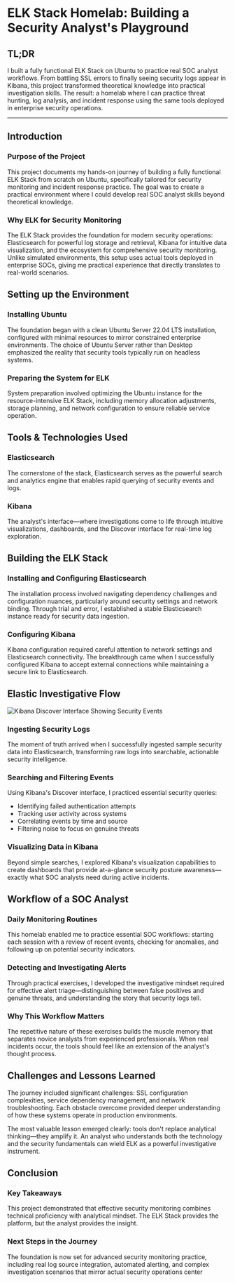 # ELK Stack Homelab: Building a Security Analyst's Playground

## TL;DR
I built a fully functional ELK Stack on Ubuntu to practice real SOC analyst workflows. From battling SSL errors to finally seeing security logs appear in Kibana, this project transformed theoretical knowledge into practical investigation skills. The result: a homelab where I can practice threat hunting, log analysis, and incident response using the same tools deployed in enterprise security operations.

---

## Introduction

### Purpose of the Project
This project documents my hands-on journey of building a fully functional ELK Stack from scratch on Ubuntu, specifically tailored for security monitoring and incident response practice. The goal was to create a practical environment where I could develop real SOC analyst skills beyond theoretical knowledge.

### Why ELK for Security Monitoring
The ELK Stack provides the foundation for modern security operations: Elasticsearch for powerful log storage and retrieval, Kibana for intuitive data visualization, and the ecosystem for comprehensive security monitoring. Unlike simulated environments, this setup uses actual tools deployed in enterprise SOCs, giving me practical experience that directly translates to real-world scenarios.

## Setting up the Environment

### Installing Ubuntu
The foundation began with a clean Ubuntu Server 22.04 LTS installation, configured with minimal resources to mirror constrained enterprise environments. The choice of Ubuntu Server rather than Desktop emphasized the reality that security tools typically run on headless systems.

### Preparing the System for ELK
System preparation involved optimizing the Ubuntu instance for the resource-intensive ELK Stack, including memory allocation adjustments, storage planning, and network configuration to ensure reliable service operation.

## Tools & Technologies Used

### Elasticsearch
The cornerstone of the stack, Elasticsearch serves as the powerful search and analytics engine that enables rapid querying of security events and logs.

### Kibana
The analyst's interface—where investigations come to life through intuitive visualizations, dashboards, and the Discover interface for real-time log exploration.

## Building the ELK Stack

### Installing and Configuring Elasticsearch
The installation process involved navigating dependency challenges and configuration nuances, particularly around security settings and network binding. Through trial and error, I established a stable Elasticsearch instance ready for security data ingestion.

### Configuring Kibana
Kibana configuration required careful attention to network settings and Elasticsearch connectivity. The breakthrough came when I successfully configured Kibana to accept external connections while maintaining a secure link to Elasticsearch.

## Elastic Investigative Flow

![Kibana Discover Interface Showing Security Events](https://github.com/ezeala-marve/cybersecurity-analyst-projects/blob/main/images/elastic.png.png?raw=true)

### Ingesting Security Logs
The moment of truth arrived when I successfully ingested sample security data into Elasticsearch, transforming raw logs into searchable, actionable security intelligence.

### Searching and Filtering Events
Using Kibana's Discover interface, I practiced essential security queries:
- Identifying failed authentication attempts
- Tracking user activity across systems
- Correlating events by time and source
- Filtering noise to focus on genuine threats

### Visualizing Data in Kibana
Beyond simple searches, I explored Kibana's visualization capabilities to create dashboards that provide at-a-glance security posture awareness—exactly what SOC analysts need during active incidents.

## Workflow of a SOC Analyst

### Daily Monitoring Routines
This homelab enabled me to practice essential SOC workflows: starting each session with a review of recent events, checking for anomalies, and following up on potential security indicators.

### Detecting and Investigating Alerts
Through practical exercises, I developed the investigative mindset required for effective alert triage—distinguishing between false positives and genuine threats, and understanding the story that security logs tell.

### Why This Workflow Matters
The repetitive nature of these exercises builds the muscle memory that separates novice analysts from experienced professionals. When real incidents occur, the tools should feel like an extension of the analyst's thought process.

## Challenges and Lessons Learned

The journey included significant challenges: SSL configuration complexities, service dependency management, and network troubleshooting. Each obstacle overcome provided deeper understanding of how these systems operate in production environments.

The most valuable lesson emerged clearly: tools don't replace analytical thinking—they amplify it. An analyst who understands both the technology and the security fundamentals can wield ELK as a powerful investigative instrument.

## Conclusion

### Key Takeaways
This project demonstrated that effective security monitoring combines technical proficiency with analytical mindset. The ELK Stack provides the platform, but the analyst provides the insight.

### Next Steps in the Journey
The foundation is now set for advanced security monitoring practice, including real log source integration, automated alerting, and complex investigation scenarios that mirror actual security operations center
